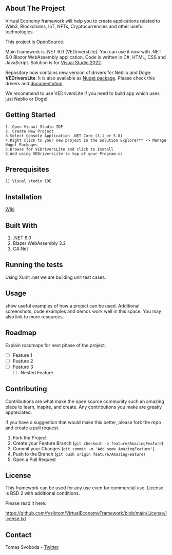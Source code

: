 
## About The Project
 Virtual Economy framework will help you to create applications related to Web3, Blockchains, IoT, NFTs, Cryptocurrencies and other useful technologies.

This project is OpenSource.

Main framework is .NET 6.0 (VEDriversLite). You can use it now with .NET 6.0 Blazor WebAssembly application.
Code is written in C#, HTML, CSS and JavaScript.
Solution is for [Visual Studio 2022](https://visualstudio.microsoft.com/vs/).

Repository now contains new version of drivers for Neblio and Doge: **VEDriversLite**. It is also available as [Nuget package](https://www.nuget.org/packages/VEFramework.VEDriversLite/). Please check this drivers and [documentation](https://docs.veframework.com/VEDriversLite/index.html). 

We recommend to use VEDriversLite if you need to build app which uses just Neblio or Doge!



## Getting Started
     
    1. Open Visual Studio IDE
    2. Create New Project
    3.Select Console Application .NET Core (3.1 or 5.0)
    4.Right click to your new project in the Solution Explorer** -> Manage Nuget Packages
    5.Browse for VEDriversLite and click to Install
    6.Add using VEDriversLite to top of your Program.cs
     
## Prerequisites
  
    1) Visual studio IDE
    

## Installation
 
   [Wiki](https://github.com/fyziktom/VirtualEconomyFramework/wiki/Getting-Started-With-VEDriversLite)
   
## Built With

   1) .NET 6.0
   2) Blazer WebAssembly 3.2
   3) C#.Net

## Running the tests

   Using Xunit .net we are building unit test cases.

## Usage

   show useful examples of how a project can be used. Additional screenshots, code examples and demos work well in this space. You may also link to more resources.

## Roadmap

   Explain roadmaps for next phase of the project.
- [ ] Feature 1
- [ ] Feature 2
- [ ] Feature 3
     - [ ] Nested Feature

## Contributing

Contributions are what make the open source community such an amazing place to learn, inspire, and create. Any contributions you make are greatly appreciated.

If you have a suggestion that would make this better, please fork the repo and create a pull request.

1. Fork the Project
2. Create your Feature Branch (`git checkout -b feature/AmazingFeature`)
3. Commit your Changes (`git commit -m 'Add some AmazingFeature'`)
4. Push to the Branch (`git push origin feature/AmazingFeature`)
5. Open a Pull Request

## License

 This framework can be used for any use even for commercial use. License is BSD 2 with additional conditions.

 Please read it here:

 https://github.com/fyziktom/VirtualEconomyFramework/blob/main/License/license.txt

## Contact

 Tomas Svoboda - [Twitter](https://twitter.com/fyziktom)

